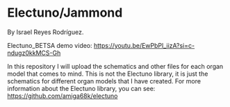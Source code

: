 # Electuno/Jammond
By Israel Reyes Rodríguez.

Electuno_BETSA demo video:
https://youtu.be/EwPbPl_iizA?si=c-ndugz0kkMCS-Gh

In this repository I will upload the schematics and other files for each organ model that comes to mind.
This is not the Electuno library, it is just the schematics for different organ models that I have created.
For more information about the Electuno library, you can see: https://github.com/amiga68k/electuno
